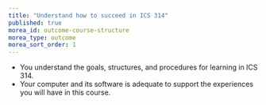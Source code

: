 ```yaml
---
title: "Understand how to succeed in ICS 314"
published: true
morea_id: outcome-course-structure
morea_type: outcome
morea_sort_order: 1
---
```


  * You understand the goals, structures, and procedures for learning in ICS 314.
  * Your computer and its software is adequate to support the experiences you will have in this course.